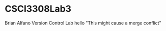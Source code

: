CSCI3308Lab3
============
Brian Alfano
Version Control Lab
hello
"This might cause a merge conflict"
